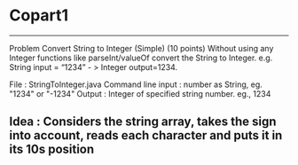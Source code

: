 # Copart1

-------------------------------------------------------------------------------------------------------------------------------
Problem
Convert String to Integer (Simple) (10 points)
Without using any Integer functions like parseInt/valueOf convert the String to Integer. e.g. String input = “1234” - > Integer output=1234.

File : StringToInteger.java
Command line input : number as String, eg. "1234" or "-1234"
Output : Integer of specified string number. eg., 1234

Idea : Considers the string array, takes the sign into account, reads each character and puts it in its 10s position
---------------------------------------------------------------------------------------------------------------------------------
